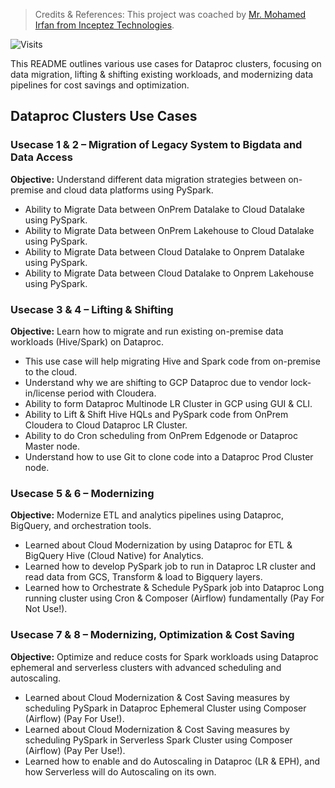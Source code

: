 >  Credits & References: This project was coached by [Mr. Mohamed Irfan from Inceptez Technologies](https://github.com/mohamedirfan?tab=repositories).

![Visits](https://some-badge-service.com/badge?page_id=https://github.com/muralitheda/gcp-cloud-usecases)

This README outlines various use cases for Dataproc clusters, focusing on data migration, lifting & shifting existing workloads, and modernizing data pipelines for cost savings and optimization.

## Dataproc Clusters Use Cases

### Usecase 1 & 2 – Migration of Legacy System to Bigdata and Data Access

**Objective:** Understand different data migration strategies between on-premise and cloud data platforms using PySpark.

* Ability to Migrate Data between OnPrem Datalake to Cloud Datalake using PySpark.
* Ability to Migrate Data between OnPrem Lakehouse to Cloud Datalake using PySpark.
* Ability to Migrate Data between Cloud Datalake to Onprem Datalake using PySpark.
* Ability to Migrate Data between Cloud Datalake to Onprem Lakehouse using PySpark.

### Usecase 3 & 4 – Lifting & Shifting

**Objective:** Learn how to migrate and run existing on-premise data workloads (Hive/Spark) on Dataproc.

* This use case will help migrating Hive and Spark code from on-premise to the cloud.
* Understand why we are shifting to GCP Dataproc due to vendor lock-in/license period with Cloudera.
* Ability to form Dataproc Multinode LR Cluster in GCP using GUI & CLI.
* Ability to Lift & Shift Hive HQLs and PySpark code from OnPrem Cloudera to Cloud Dataproc LR Cluster.
* Ability to do Cron scheduling from OnPrem Edgenode or Dataproc Master node.
* Understand how to use Git to clone code into a Dataproc Prod Cluster node.

### Usecase 5 & 6 – Modernizing

**Objective:** Modernize ETL and analytics pipelines using Dataproc, BigQuery, and orchestration tools.

* Learned about Cloud Modernization by using Dataproc for ETL & BigQuery Hive (Cloud Native) for Analytics.
* Learned how to develop PySpark job to run in Dataproc LR cluster and read data from GCS, Transform & load to Bigquery layers.
* Learned how to Orchestrate & Schedule PySpark job into Dataproc Long running cluster using Cron & Composer (Airflow) fundamentally (Pay For Not Use!).

### Usecase 7 & 8 – Modernizing, Optimization & Cost Saving

**Objective:** Optimize and reduce costs for Spark workloads using Dataproc ephemeral and serverless clusters with advanced scheduling and autoscaling.

* Learned about Cloud Modernization & Cost Saving measures by scheduling PySpark in Dataproc Ephemeral Cluster using Composer (Airflow) (Pay For Use!).
* Learned about Cloud Modernization & Cost Saving measures by scheduling PySpark in Serverless Spark Cluster using Composer (Airflow) (Pay Per Use!).
* Learned how to enable and do Autoscaling in Dataproc (LR & EPH), and how Serverless will do Autoscaling on its own.